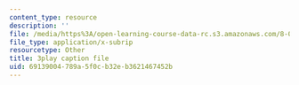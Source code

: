 ```yaml
---
content_type: resource
description: ''
file: /media/https%3A/open-learning-course-data-rc.s3.amazonaws.com/8-06-quantum-physics-iii-spring-2018/69139004789a5f0cb32eb3621467452b_YulNobAZgkA.vtt
file_type: application/x-subrip
resourcetype: Other
title: 3play caption file
uid: 69139004-789a-5f0c-b32e-b3621467452b
---
```

